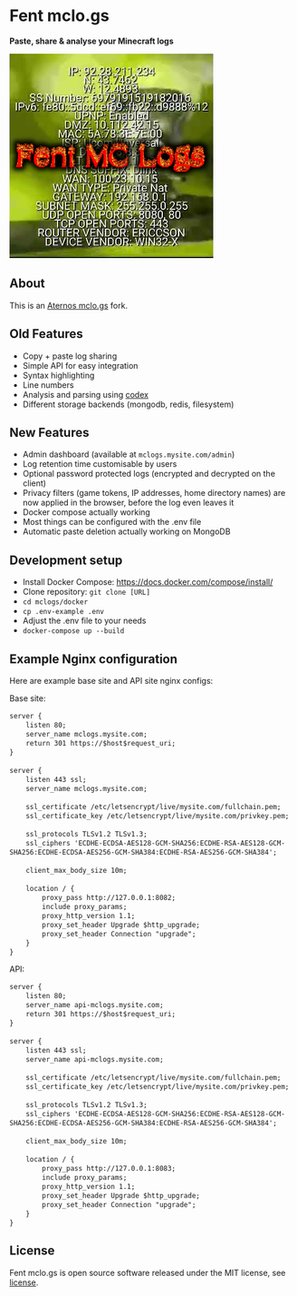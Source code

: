 # Fent mclo.gs
**Paste, share & analyse your Minecraft logs**

![logo](logo.png)

## About
This is an [Aternos mclo.gs](https://github.com/aternosorg/mclogs) fork.

## Old Features
* Copy + paste log sharing
* Simple API for easy integration
* Syntax highlighting
* Line numbers
* Analysis and parsing using [codex](https://github.com/aternosorg/codex-minecraft)
* Different storage backends (mongodb, redis, filesystem)

## New Features
* Admin dashboard (available at `mclogs.mysite.com/admin`)
* Log retention time customisable by users
* Optional password protected logs (encrypted and decrypted on the client)
* Privacy filters (game tokens, IP addresses, home directory names) are now applied in the browser, before the log even leaves it
* Docker compose actually working
* Most things can be configured with the .env file
* Automatic paste deletion actually working on MongoDB

## Development setup
* Install Docker Compose: https://docs.docker.com/compose/install/
* Clone repository: `git clone [URL]`
* `cd mclogs/docker`
* `cp .env-example .env`
* Adjust the .env file to your needs
* `docker-compose up --build`

## Example Nginx configuration
Here are example base site and API site nginx configs:

Base site:

```
server {
    listen 80;
    server_name mclogs.mysite.com;
    return 301 https://$host$request_uri;
}

server {
    listen 443 ssl;
    server_name mclogs.mysite.com;

    ssl_certificate /etc/letsencrypt/live/mysite.com/fullchain.pem;
    ssl_certificate_key /etc/letsencrypt/live/mysite.com/privkey.pem;

    ssl_protocols TLSv1.2 TLSv1.3;
    ssl_ciphers 'ECDHE-ECDSA-AES128-GCM-SHA256:ECDHE-RSA-AES128-GCM-SHA256:ECDHE-ECDSA-AES256-GCM-SHA384:ECDHE-RSA-AES256-GCM-SHA384';

    client_max_body_size 10m;

    location / {
        proxy_pass http://127.0.0.1:8082;
        include proxy_params;
        proxy_http_version 1.1;
        proxy_set_header Upgrade $http_upgrade;
        proxy_set_header Connection "upgrade";
    }
}
```

API:
```
server {
    listen 80;
    server_name api-mclogs.mysite.com;
    return 301 https://$host$request_uri;
}

server {
    listen 443 ssl;
    server_name api-mclogs.mysite.com;

    ssl_certificate /etc/letsencrypt/live/mysite.com/fullchain.pem;
    ssl_certificate_key /etc/letsencrypt/live/mysite.com/privkey.pem;

    ssl_protocols TLSv1.2 TLSv1.3;
    ssl_ciphers 'ECDHE-ECDSA-AES128-GCM-SHA256:ECDHE-RSA-AES128-GCM-SHA256:ECDHE-ECDSA-AES256-GCM-SHA384:ECDHE-RSA-AES256-GCM-SHA384';

    client_max_body_size 10m;

    location / {
        proxy_pass http://127.0.0.1:8083;
        include proxy_params;
        proxy_http_version 1.1;
        proxy_set_header Upgrade $http_upgrade;
        proxy_set_header Connection "upgrade";
    }
}
```

## License
Fent mclo.gs is open source software released under the MIT license, see [license](LICENSE).
